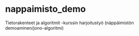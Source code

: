 # nappaimisto_demo
Tietorakenteet ja algoritmit -kurssin harjoitustyö (näppäimistön demoaminen/jono-algoritmi)
